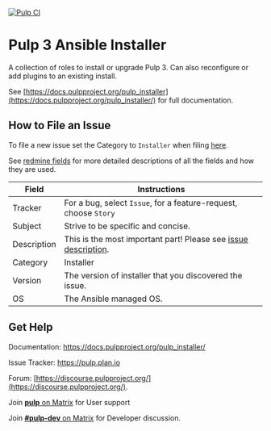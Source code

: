 [![Pulp CI](https://github.com/pulp/pulp_installer/actions/workflows/ci.yml/badge.svg)](https://github.com/pulp/pulp_installer/actions/workflows/ci.yml)

Pulp 3 Ansible Installer
========================

A collection of roles to install or upgrade Pulp 3. Can also reconfigure or add plugins to an existing install.

See [https://docs.pulpproject.org/pulp_installer](https://docs.pulpproject.org/pulp_installer/) for full documentation.


How to File an Issue
--------------------

To file a new issue set the Category to `Installer` when filing [here](https://pulp.plan.io/projects/pulp/issues/new).

See [redmine fields](https://docs.pulpproject.org/bugs-features.html#redmine-fields) for more detailed
descriptions of all the fields and how they are used.

| Field | Instructions |
| ----- | ----------- |
| Tracker | For a bug, select `Issue`, for a feature-request, choose `Story` |
| Subject | Strive to be specific and concise. |
| Description | This is the most important part! Please see [issue description](https://docs.pulpproject.org/bugs-features.html#issue-description). |
| Category | Installer |
| Version | The version of installer that you discovered the issue. |
| OS | The Ansible managed OS. |


Get Help
--------

Documentation: https://docs.pulpproject.org/pulp_installer/

Issue Tracker: https://pulp.plan.io

Forum: [https://discourse.pulpproject.org/](https://discourse.pulpproject.org/).

Join [**pulp** on Matrix](https://matrix.to/#/!HWvLQmBGVPfJfTQBAu:matrix.org?via=libera.chat&via=matrix.org&via=ctrl-c.liu.se) for User support

Join [**#pulp-dev** on Matrix](https://matrix.to/#/!aVApiNMtnstWbwDcVU:matrix.org?via=libera.chat&via=matrix.org&via=ctrl-c.liu.se) for Developer discussion.
